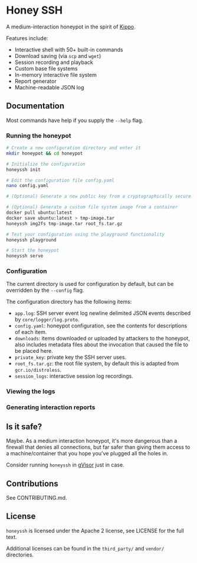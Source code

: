 # Honey SSH

A medium-interaction honeypot in the spirit of
[Kippo](https://www.honeynet.org/projects/old/kippo/).

Features include:

* Interactive shell with 50+ built-in commands
* Download saving (via `scp` and `wget`)
* Session recording and playback
* Custom base file systems
* In-memory interactive file system
* Report generator
* Machine-readable JSON log

## Documentation

Most commands have help if you supply the `--help` flag.

### Running the honeypot

```bash
# Create a new configuration directory and enter it
mkdir honeypot && cd honeypot

# Initialize the configuration
honeyssh init

# Edit the configuration file config.yaml
nano config.yaml

# (Optional) Generate a new public key from a cryptographically secure RNG

# (Optional) Generate a custom file system image from a container
docker pull ubuntu:latest
docker save ubuntu:latest > tmp-image.tar
honeyssh img2fs tmp-image.tar root_fs.tar.gz

# Test your configuration using the playground functionality
honeyssh playground

# Start the honeypot
honeyssh serve
```

### Configuration

The current directory is used for configuration by default, but can be
overridden by the `--config` flag.

The configuration directory has the following items:

* `app.log`: SSH server event log newline delimited JSON events described by
  `core/logger/log.proto`.
* `config.yaml`: honeypot configuration, see the contents for descriptions of
  each item.
* `downloads`: items downloaded or uploaded by attackers to the honeypot, also
  includes metadata files about the invocation that caused the file to be placed
  here.
* `private_key`: private key the SSH server uses.
* `root_fs.tar.gz`: the root file system, by default this is adapted from
  `gcr.io/distroless`.
* `session_logs`: interactive session log recordings.

### Viewing the logs

### Generating interaction reports

## Is it safe?

Maybe. As a medium interaction honeypot, it's more dangerous than a firewall
that denies all connections, but far safer than giving them access to a
machine/container that you hope you've plugged all the holes in.

Consider running `honeyssh` in [gVisor](https://github.com/google/gvisor) just in
case.

## Contributions

See CONTRIBUTING.md.

## License

`honeyssh` is licensed under the Apache 2 license, see LICENSE for the full text.

Additional licenses can be found in the `third_party/` and `vendor/`
directories.
